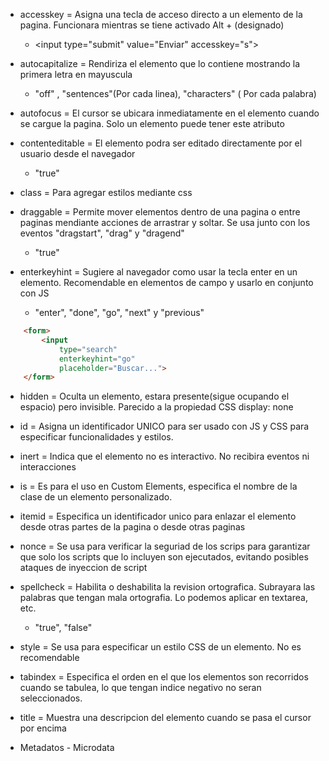 
- accesskey = Asigna una tecla de acceso directo a un elemento de la pagina. Funcionara mientras se tiene activado Alt + (designado)
	- \<input type="submit" value="Enviar" accesskey="s"> 

- autocapitalize = Rendiriza el elemento que lo contiene mostrando la primera letra en mayuscula
	- "off" , "sentences"(Por cada linea), "characters" ( Por cada palabra)

- autofocus = El cursor se ubicara inmediatamente en el elemento cuando se cargue la pagina. Solo un elemento puede tener este atributo
- contenteditable = El elemento podra ser editado directamente por el usuario desde el navegador
	- "true"

- class = Para agregar estilos mediante css

- draggable = Permite mover elementos dentro de una pagina o entre paginas mendiante acciones de arrastrar y soltar. Se usa junto con los eventos "dragstart", "drag" y "dragend"
	- "true"

- enterkeyhint = Sugiere al navegador como usar la tecla enter en un elemento. Recomendable en elementos de campo y usarlo en conjunto con JS
	- "enter", "done", "go", "next" y "previous"
```html
	<form>
		<input
			type="search"
			enterkeyhint="go"
			placeholder="Buscar...">
	</form>
```

- hidden = Oculta un elemento, estara presente(sigue ocupando el espacio) pero invisible. Parecido a la propiedad CSS display: none
- id = Asigna un identificador UNICO para ser usado con JS y CSS para especificar funcionalidades y estilos.
- inert = Indica que el elemento no es interactivo. No recibira eventos ni interacciones
- is = Es para el uso en Custom Elements, especifica el nombre de la clase de un elemento personalizado.
- itemid = Especifica un identificador unico para enlazar el elemento desde otras partes de la pagina o desde otras paginas
- nonce = Se usa para verificar la seguriad de los scrips para garantizar que solo los scripts que lo incluyen son ejecutados, evitando posibles ataques de inyeccion de script
- spellcheck = Habilita o deshabilita la revision ortografica. Subrayara las palabras que tengan mala ortografia. Lo podemos aplicar en textarea, etc.
	- "true", "false"
- style = Se usa para especificar un estilo CSS de un elemento. No es recomendable
- tabindex = Especifica el orden en el que los elementos son recorridos cuando se tabulea, lo que tengan indice negativo no seran seleccionados.
- title = Muestra una descripcion del elemento cuando se pasa el cursor por encima

- Metadatos - Microdata 